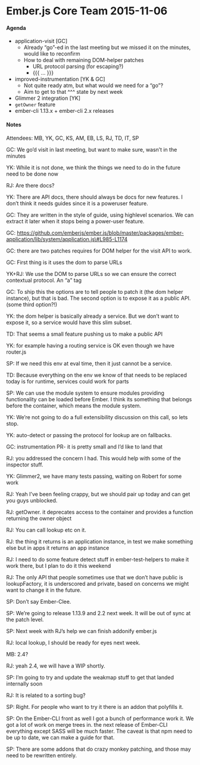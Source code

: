 Ember.js Core Team 2015-11-06
=============================

#### Agenda

-   application-visit \[GC\]
    -   Already “go”-ed in the last meeting but we missed it on the minutes, would like to reconfirm
    -   How to deal with remaining DOM-helper patches
        -   URL protocol parsing (for escaping?)
        -   {{{ … }}}
-   improved-instrumentation \[YK & GC\]
    -   Not quite ready atm, but what would we need for a “go”?
    -   Aim to get to that ^^^ state by next week
-   Glimmer 2 integration \[YK\]
-   `getOwner` feature
-   ember-cli 1.13.x + ember-cli 2.x releases

#### Notes

Attendees: MB, YK, GC, KS, AM, EB, LS, RJ, TD, IT, SP

GC: We go’d visit in last meeting, but want to make sure, wasn’t in the minutes

YK: While it is not done, we think the things we need to do in the future need to be done now

RJ: Are there docs?

YK: There are API docs, there should always be docs for new features. I don’t think it needs guides since it is a poweruser feature.

GC: They are written in the style of guide, using highlevel scenarios. We can extract it later when it stops being a power-user feature.

GC: https://github.com/emberjs/ember.js/blob/master/packages/ember-application/lib/system/application.js\#L985-L1174

GC: there are two patches requires for DOM helper for the visit API to work.

GC: First thing is it uses the dom to parse URLs

YK+RJ: We use the DOM to parse URLs so we can ensure the correct contextual protocol. An “a” tag

GC: To ship this the options are to tell people to patch it (the dom helper instance), but that is bad. The second option is to expose it as a public API. (some third option?!)

YK: the dom helper is basically already a service. But we don’t want to expose it, so a service would have this slim subset.

TD: That seems a small feature pushing us to make a public API

YK: for example having a routing service is OK even though we have router.js

SP: If we need this env at eval time, then it just cannot be a service.

TD: Because everything on the env we know of that needs to be replaced today is for runtime, services could work for parts

SP: We can use the module system to ensure modules providing functionality can be loaded before Ember. I think its something that belongs before the container, which means the module system.

YK: We’re not going to do a full extensibility discussion on this call, so lets stop.

YK: auto-detect or passing the protocol for lookup are on fallbacks.

GC: instrumentation PR- it is pretty small and I’d like to land that

RJ: you addressed the concern I had. This would help with some of the inspector stuff.

YK: Glimmer2, we have many tests passing, waiting on Robert for some work

RJ: Yeah I’ve been feeling crappy, but we should pair up today and can get you guys unblocked.

RJ: getOwner. it deprecates access to the container and provides a function returning the owner object

RJ: You can call lookup etc on it.

RJ: the thing it returns is an application instance, in test we make something else but in apps it returns an app instance

RJ: I need to do some feature detect stuff in ember-test-helpers to make it work there, but I plan to do it this weekend

RJ: The only API that people sometimes use that we don’t have public is lookupFactory, it is underscored and private, based on concerns we might want to change it in the future.

SP: Don’t say Ember-Clee.

SP: We’re going to release 1.13.9 and 2.2 next week. It will be out of sync at the patch level.

SP: Next week with RJ’s help we can finish addonify ember.js

RJ: local lookup, I should be ready for eyes next week.

MB: 2.4?

RJ: yeah 2.4, we will have a WIP shortly.

SP: I’m going to try and update the weakmap stuff to get that landed internally soon

RJ: It is related to a sorting bug?

SP: Right. For people who want to try it there is an addon that polyfills it.

SP: On the Ember-CLI front as well I got a bunch of performance work it. We got a lot of work on merge trees in. the next release of Ember-CLI everything except SASS will be much faster. The caveat is that npm need to be up to date, we can make a guide for that.

SP: There are some addons that do crazy monkey patching, and those may need to be rewritten entirely.
